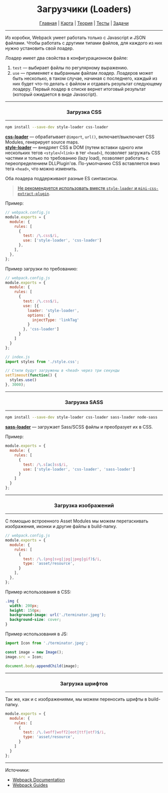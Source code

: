 <div align="center">

# Загрузчики (Loaders)

[Главная](https://github.com/dollaween/junior-roadmap/)
|
[Карта](/roadmap/README.md)
|
[Теория](/theory/README.md)
|
[Тесты](/tests/README.md)
|
[Задачи](/tasks/README.md)

</div>

---

Из коробки, Webpack умеет работать только с Javascript и JSON файлами. Чтобы работать с другими типами файлов, для каждого из них нужно установить свой лоадер.

Лоадер имеет два свойства в конфигурационном файле:
1. `test` — выбирает файлы по регулярному выражению.
2. `use` — применяет к выбранным файлам лоадер. Лоадеров может быть несколько, в таком случае, начиная с последнего, каждый из них будет что-то делать с файлом и отдавать результат следующему лоадеру. Первый лоадер в списке вернет итоговый результат (который ожидается в виде Javascript).

---

<div align="center">

### Загрузка CSS

</div>

---

```bash
npm install --save-dev style-loader css-loader
```

[**css-loader**](https://webpack.js.org/loaders/css-loader/) — обрабатывает `@import`, `url()`, включает/выключает CSS Modules, генерирует source maps.  
[**style-loader**](https://webpack.js.org/loaders/style-loader/) — внедряет CSS в DOM (путем вставки одного или нескольких тегов `<style>`/`<link>` в тег `<head>`), позволяет загружать CSS частями и только по требованию (lazy load), позволяет работать с переопределением DLLPlugin'ов. По-умолчанию CSS вставляется вниз тега `<head>`, что можно изменить.

Оба лоадера поддерживают разные ES синтаксисы.

> [Не рекомендуется использовать вместе `style-loader` и `mini-css-extract-plugin`](https://webpack.js.org/loaders/style-loader/#recommend).

Пример:
```js
// webpack.config.js
module.exports = {
  module: {
    rules: [
      {
        test: /\.css$/i,
        use: ['style-loader', 'css-loader']
      },
    ],
  },
};
```

Пример загрузки по требованию:
```js
// webpack.config.js
module.exports = {
  module: {
    rules: [
      {
        test: /\.css$/i,
        use: [{
          loader: 'style-loader',
          options: {
            injectType: 'linkTag'
          }
        }, 'css-loader']
      }
    ]
  }
};
```

```js
// index.js
import styles from './style.css';

// Стили будут загружены в <head> через три секунды
setTimeout(function() {
  styles.use()
}, 3000);
```

---

<div align="center">

### Загрузка SASS

</div>

---

```bash
npm install --save-dev style-loader css-loader sass-loader node-sass
```

**[sass-loader](https://webpack.js.org/loaders/sass-loader/)** — загружает Sass/SCSS файлы и преобразует их в CSS.

Пример:

```js
module.exports = {
  module: {
    rules: [
      {
        test: /\.s[ac]ss$/i,
        use: ['style-loader', 'css-loader', 'sass-loader']
      }
    ]
  }
};

```

---

<div align="center">

### Загрузка изображений

</div>

---

С помощью встроенного Asset Modules мы можем перетаскивать изображения, иконки и другие файлы в build-папку.

```js
// webpack.config.js
module.exports = {
  module: {
    rules: [
      {
        test: /\.(png|svg|jpg|jpeg|gif)$/i,
        type: 'asset/resource',
      }
    ],
  },
};
```

Пример использования в CSS:
```css
.img {
  width: 200px;
  height: 150px;
  background-image: url('./terminator.jpeg');
  background-size: cover;
}
```

Пример использования в JS:
```js
import Icon from './terminator.jpeg';

const image = new Image();
image.src = Icon;

document.body.appendChild(image);
```

---

<div align="center">

### Загрузка шрифтов

</div>

---

Так же, как и с изображениями, мы можем переносить шрифты в build-папку.

```js
module.exports = {
  module: {
    rules: [
      {
        test: /\.(woff|woff2|eot|ttf|otf)$/i,
        type: 'asset/resource',
      }
    ]
  }
};

```


---

Источники:
* [Webpack Documentation](https://webpack.js.org/concepts/)
* [Webpack Guides](https://webpack.js.org/guides/)
